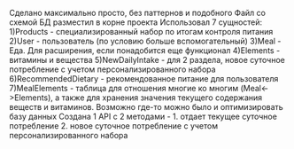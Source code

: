 Сделано максимально просто, без паттернов и подобного
Файл со схемой БД разместил в корне проекта
Использовал 7 сущностей:
1)Products - специализированный набор по итогам контроля питания
2)User - пользователь (по условию больше вспомогательный)
3)Meal - Еда. Для расширения, если понадобится еще функционал
4)Elements - витамины и вещества
5)NewDailyIntake - для 2 раздела, новое суточное потребление с учетом персонализированного набора
6)RecommendedDietary - рекомендованное питание для пользователя
7)MealElements - таблица для отношения многие ко многим (Meal<->Elements), а также для хранения значения текущего содержания веществ и витаминов.
Возможно где-то можно было и оптимизировать базу данных
Создана 1 API с 2 методами - 1. отдает текущее суточное потребление 2. новое суточное потребление с учетом персонализированного набора
